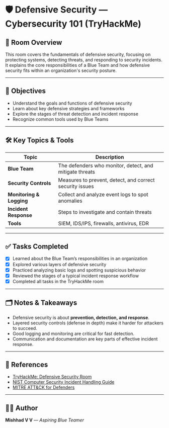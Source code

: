 # 🛡️ Defensive Security — Cybersecurity 101 (TryHackMe)

## 📌 Room Overview
This room covers the fundamentals of defensive security, focusing on protecting systems, detecting threats, and responding to security incidents. It explains the core responsibilities of a Blue Team and how defensive security fits within an organization's security posture.

---

## 🎯 Objectives
- Understand the goals and functions of defensive security
- Learn about key defensive strategies and frameworks
- Explore the stages of threat detection and incident response
- Recognize common tools used by Blue Teams

---

## 🛠️ Key Topics & Tools

| Topic | Description |
| ----- | ------------ |
| **Blue Team** | The defenders who monitor, detect, and mitigate threats |
| **Security Controls** | Measures to prevent, detect, and correct security issues |
| **Monitoring & Logging** | Collect and analyze event logs to spot anomalies |
| **Incident Response** | Steps to investigate and contain threats |
| **Tools** | SIEM, IDS/IPS, firewalls, antivirus, EDR |

---

## ✅ Tasks Completed
- [x] Learned about the Blue Team’s responsibilities in an organization
- [x] Explored various layers of defensive security
- [x] Practiced analyzing basic logs and spotting suspicious behavior
- [x] Reviewed the stages of a typical incident response workflow
- [x] Completed all tasks in the TryHackMe room

---

## 🗂️ Notes & Takeaways
- Defensive security is about **prevention, detection, and response**.
- Layered security controls (defense in depth) make it harder for attackers to succeed.
- Good logging and monitoring are critical for fast detection.
- Communication and documentation are key parts of effective incident response.

---

## 🔗 References
- [TryHackMe: Defensive Security Room](https://tryhackme.com)
- [NIST Computer Security Incident Handling Guide](https://nvlpubs.nist.gov/nistpubs/SpecialPublications/NIST.SP.800-61r2.pdf)
- [MITRE ATT&CK for Defenders](https://attack.mitre.org)

---

## 👨‍💻 Author
**Mishhad V V** — *Aspiring Blue Teamer*


